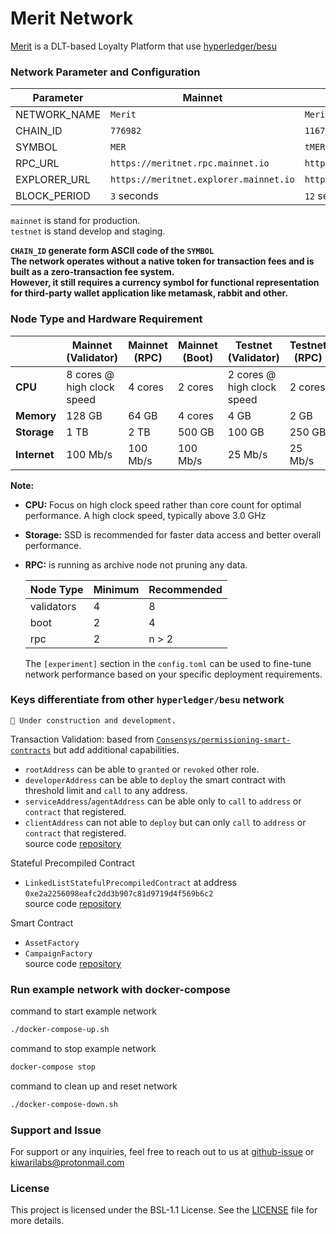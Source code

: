 # Merit Network

[Merit](https://meritnet.io) is a DLT-based Loyalty Platform that use [hyperledger/besu](https://github.com/hyperledger/besu)

### Network Parameter and Configuration

| Parameter    | Mainnet                                | Testnet                                |
| ------------ | -------------------------------------- | -------------------------------------- |
| NETWORK_NAME | `Merit`                                | `Merit Testnet`                        |
| CHAIN_ID     | `776982`                               | `116776982`                            |
| SYMBOL       | `MER`                                  | `tMER`                                 |
| RPC_URL      | `https://meritnet.rpc.mainnet.io`      | `https://meritnet.rpc.testnet.io`      |
| EXPLORER_URL | `https://meritnet.explorer.mainnet.io` | `https://meritnet.explorer.testnet.io` |
| BLOCK_PERIOD | `3` seconds                            | `12` seconds                           |

`mainnet` is stand for production.  
`testnet` is stand develop and staging.

**`CHAIN_ID` generate form ASCII code of the `SYMBOL`**  
**The network operates without a native token for transaction fees and is built as a zero-transaction fee system.  
However, it still requires a currency symbol for functional representation for third-party wallet application like metamask, rabbit and other.**

### Node Type and Hardware Requirement

|              | Mainnet (Validator)        | Mainnet (RPC) | Mainnet (Boot) | Testnet (Validator)        | Testnet (RPC) | Testnet (Boot) |
| ------------ | -------------------------- | ------------- | -------------- | -------------------------- | ------------- | -------------- |
| **CPU**      | 8 cores @ high clock speed | 4 cores       | 2 cores        | 2 cores @ high clock speed | 2 cores       | 1 core         |
| **Memory**   | 128 GB                     | 64 GB         | 4 cores        | 4 GB                       | 2 GB          | 1 GB           |
| **Storage**  | 1 TB                       | 2 TB          | 500 GB         | 100 GB                     | 250 GB        | 50 GB          |
| **Internet** | 100 Mb/s                   | 100 Mb/s      | 100 Mb/s       | 25 Mb/s                    | 25 Mb/s       | 25 Mb/s        |

**Note:**

- **CPU:** Focus on high clock speed rather than core count for optimal performance. A high clock speed, typically above 3.0 GHz
- **Storage:** SSD is recommended for faster data access and better overall performance.
- **RPC:** is running as archive node not pruning any data.

  | Node Type  | Minimum | Recommended |
  | ---------- | ------- | ----------- |
  | validators | 4       | 8           |
  | boot       | 2       | 4           |
  | rpc        | 2       | n > 2       |

  The `[experiment]` section in the `config.toml` can be used to fine-tune network performance based on your specific deployment requirements.

### Keys differentiate from other `hyperledger/besu` network

```text
🚧 Under construction and development.
```

Transaction Validation: based from [`Consensys/permissioning-smart-contracts`](https://github.com/Consensys/permissioning-smart-contracts) but add additional capabilities.

- `rootAddress` can be able to `granted` or `revoked` other role.
- `developerAddress` can be able to `deploy` the smart contract with threshold limit and `call` to any address.
- `serviceAddress`/`agentAddress` can be able only to `call` to `address` or `contract` that registered.
- `clientAddress` can not able to `deploy` but can only `call` to `address` or `contract` that registered.  
  source code [repository](https://github.com/Kiwari-labs)

Stateful Precompiled Contract

- `LinkedListStatefulPrecompiledContract` at address `0xe2a2256098eafc2dd3b907c81d9719d4f569b6c2`  
  source code [repository](https://github.com/Kiwari-labs)

Smart Contract

- `AssetFactory`
- `CampaignFactory`  
  source code [repository](https://github.com/Kiwari-labs)

### Run example network with docker-compose

command to start example network

```sh
./docker-compose-up.sh
```

command to stop example network

```sh
docker-compose stop
```

command to clean up and reset network

```sh
./docker-compose-down.sh
```

### Support and Issue

For support or any inquiries, feel free to reach out to us at [github-issue]() or kiwarilabs@protonmail.com

### License

This project is licensed under the BSL-1.1 License. See the [LICENSE](LICENSE) file for more details.
